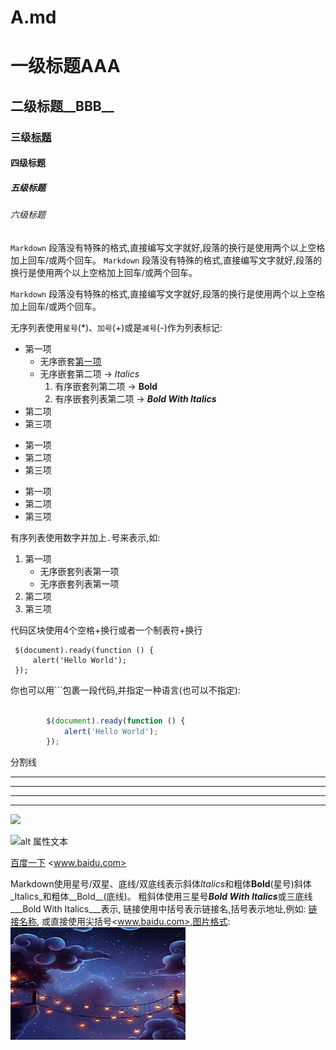 # A.md

# 一级标题**AAA**
## 二级标题__BBB__
### 三级[标题](www.baidu.com)
#### 四级标题
##### 五级标题
###### 六级标题

`Markdown` 段落没有特殊的格式,直接编写文字就好,段落的换行是使用两个以上空格加上回车/或两个回车。
`Markdown` 段落没有特殊的格式,直接编写文字就好,段落的换行是使用两个以上空格加上回车/或两个回车。

`Markdown` 段落没有特殊的格式,直接编写文字就好,段落的换行是使用两个以上空格加上回车/或两个回车。


无序列表使用`星号`(*)、`加号`(+)或是`减号`(-)作为列表标记:
* 第一项
    * 无序嵌套[第一项](www.baidu.com)
    * 无序嵌套第二项          -> _Italics_
        1. 有序嵌套列第二项   -> __Bold__
        2. 有序嵌套列表第二项 -> ***Bold With Italics***
* 第二项
* 第三项


+ 第一项
+ 第二项
+ 第三项


- 第一项
- 第二项
- 第三项


有序列表使用数字并加上`.`号来表示,如:
1. 第一项
    - 无序嵌套列表第一项
    - 无序嵌套列表第一项
2. 第二项
3. 第三项


代码区块使用4个空格+换行或者一个制表符+换行

    
     $(document).ready(function () {
         alert('Hello World');
     });
        


你也可以用```包裹一段代码,并指定一种语言(也可以不指定):
```javascript

        $(document).ready(function () {
            alert('Hello World');
        });

```

分割线    
* * *
*****
- - -
- - - -------

![](http://pic.sc.chinaz.com/Files/pic/pic9/201908/zzpic19614_s.jpg) 


![alt 属性文本](https://img.ivsky.com/img/tupian/li/201812/22/qiutian.jpg "可选标题") 


[百度一下](www.baidu.com) 
<www.baidu.com>


Markdown使用星号/双星、底线/双底线表示斜体*Italics*和粗体**Bold**(星号)斜体_Italics_和粗体__Bold__(底线)。
粗斜体使用三星号***Bold With Italics***或三底线___Bold With Italics___表示,
链接使用中括号表示链接名,括号表示地址,例如: [链接名称](www.baidu.com),
或直接使用尖括号<www.baidu.com>,图片格式: 
![alt 属性文本](../img/img.jpg "可选标题")

